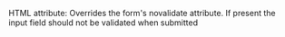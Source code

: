 HTML attribute: Overrides the form's novalidate attribute. If present the input field should not be validated when submitted
